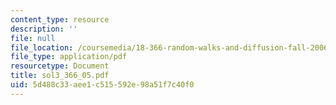 ```yaml
---
content_type: resource
description: ''
file: null
file_location: /coursemedia/18-366-random-walks-and-diffusion-fall-2006/5d488c33aee1c515592e98a51f7c40f0_sol3_366_05.pdf
file_type: application/pdf
resourcetype: Document
title: sol3_366_05.pdf
uid: 5d488c33-aee1-c515-592e-98a51f7c40f0
---
```

